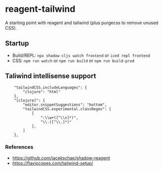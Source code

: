 # reagent-tailwind

A starting point with reagent and tailwind (plus purgecss to remove unused CSS).

## Startup

- Build/REPL: `npx shadow-cljs watch frontend` or `iced repl frontend`
- CSS: `npm run watch` or `npm run build` or `npm run build-prod`

## Taliwind intellisense support

```
    "tailwindCSS.includeLanguages": {
        "clojure": "html"
    },
    "[clojure]": {
        "editor.snippetSuggestions": "bottom",
        "tailwindCSS.experimental.classRegex": [
            [
                ":\\w+([^\\s]*)",
                "\\.([^\\.]*)"
            ],
        ]
    },
```

### References
- https://github.com/jacekschae/shadow-reagent
- https://flaviocopes.com/tailwind-setup/
